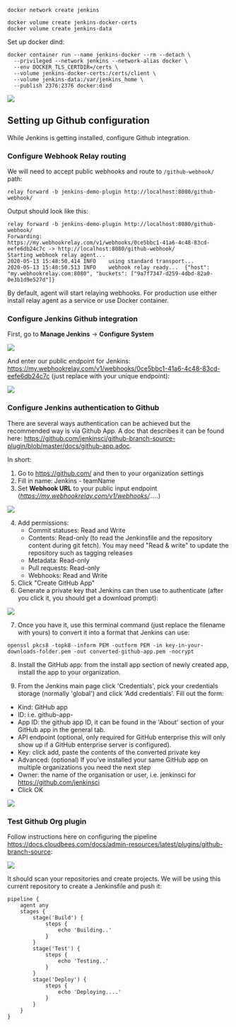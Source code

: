 

```
docker network create jenkins
```

```
docker volume create jenkins-docker-certs
docker volume create jenkins-data
```

Set up docker dind:

```
docker container run --name jenkins-docker --rm --detach \
  --privileged --network jenkins --network-alias docker \
  --env DOCKER_TLS_CERTDIR=/certs \
  --volume jenkins-docker-certs:/certs/client \
  --volume jenkins-data:/var/jenkins_home \
  --publish 2376:2376 docker:dind
```

![](default_plugins.png)


## Setting up Github configuration

While Jenkins is getting installed, configure Github integration.

### Configure Webhook Relay routing

We will need to accept public webhooks and route to `/github-webhook/` path:

```
relay forward -b jenkins-demo-plugin http://localhost:8080/github-webhook/
```

Output should look like this:

```
relay forward -b jenkins-demo-plugin http://localhost:8080/github-webhook/
Forwarding: 
https://my.webhookrelay.com/v1/webhooks/0ce5bbc1-41a6-4c48-83cd-eefe6db24c7c -> http://localhost:8080/github-webhook/
Starting webhook relay agent... 
2020-05-13 15:48:50.414	INFO	using standard transport...
2020-05-13 15:48:50.513	INFO	webhook relay ready...	{"host": "my.webhookrelay.com:8080", "buckets": ["9a7f7347-d259-4dbd-82a0-0e3b1d9e527d"]}
```

By default, agent will start relaying webhooks. For production use either install relay agent as a service or use Docker container.

### Configure Jenkins Github integration

First, go to **Manage Jenkins** -> **Configure System**

![](jenkins_settings.gif)

And enter our public endpoint for Jenkins: https://my.webhookrelay.com/v1/webhooks/0ce5bbc1-41a6-4c48-83cd-eefe6db24c7c (just replace with your unique endpoint):

![](/github_override_url.png)

### Configure Jenkins authentication to Github

There are several ways authentication can be achieved but the recommended way is via Github App. A doc that describes it can be found here: https://github.com/jenkinsci/github-branch-source-plugin/blob/master/docs/github-app.adoc.

In short:
1. Go to https://github.com/ and then to your organization settings
2. Fill in name: Jenkins - teamName
3. Set **Webhook URL** to your public input endpoint (*https://my.webhookrelay.com/v1/webhooks/.....*)

![](github_app.png)

4. Add permissions:
   - Commit statuses: Read and Write
   - Contents: Read-only (to read the Jenkinsfile and the repository content during git fetch). You may need "Read & write" to update the repository such as tagging releases
   - Metadata: Read-only
   - Pull requests: Read-only
   - Webhooks: Read and Write
5. Click "Create GitHub App"
6. Generate a private key that Jenkins can then use to authenticate (after you click it, you should get a download prompt):

![](github_private_key.png)

7. Once you have it, use this terminal command (just replace the filename with yours) to convert it into a format that Jenkins can use:

  ```
  openssl pkcs8 -topk8 -inform PEM -outform PEM -in key-in-your-downloads-folder.pem -out converted-github-app.pem -nocrypt
  ```

8. Install the GitHub app: from the install app section of newly created app, install the app to your organization.

9. From the Jenkins main page click 'Credentials', pick your credentials storage (normally 'global') and click 'Add credentials'. Fill out the form:
  - Kind: GitHub app
  - ID: i.e. github-app-<team-name>
  - App ID: the github app ID, it can be found in the 'About' section of your GitHub app in the general tab.
  - API endpoint (optional, only required for GitHub enterprise this will only show up if a GitHub enterprise server is configured).
  - Key: click add, paste the contents of the converted private key
  - Advanced: (optional) If you’ve installed your same GitHub app on multiple organizations you need the next step
  - Owner: the name of the organisation or user, i.e. jenkinsci for https://github.com/jenkinsci
  - Click OK

![](jenkins_github_creds.png)

### Test Github Org plugin

Follow instructions here on configuring the pipeline https://docs.cloudbees.com/docs/admin-resources/latest/plugins/github-branch-source:

![](githuborg.png)

It should scan your repositories and create projects. We will be using this current repository to create a Jenkinsfile and push it:

```
pipeline {
    agent any
    stages {
        stage('Build') {
            steps {
                echo 'Building..'
            }
        }
        stage('Test') {
            steps {
                echo 'Testing..'
            }
        }
        stage('Deploy') {
            steps {
                echo 'Deploying....'
            }
        }
    }
}
```